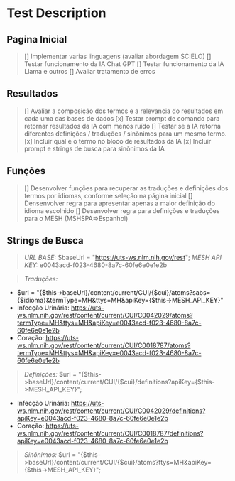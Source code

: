 # Test Description
## Pagina Inicial
> [] Implementar varias linguagens (avaliar abordagem SCIELO)
> [] Testar funcionamento da IA Chat GPT
> [] Testar funcionamento da IA Llama e outros
> [] Avaliar tratamento de erros

## Resultados
> [] Avaliar a composição dos termos e a relevancia do resultados em cada uma das bases de dados
> [x] Testar prompt de comando para retornar resultados da IA com menos ruído
> [] Testar se a IA retorna diferentes definições / traduções / sinônimos para um mesmo termo.
> [x] Incluir qual é o termo no bloco de resultados da IA
> [x] Incluir prompt e strings de busca para sinônimos da IA

## Funções 
> [] Desenvolver funções para recuperar as traduções e definições dos termos por idiomas, conforme seleção na página inicial
> [] Densenvolver regra para apresentar apenas a maior definição do idioma escolhido
> [] Desenvolver regra para definições e traduções para o MESH (MSHSPA=>Espanhol)

## Strings de Busca
> *URL BASE:* $baseUrl = "https://uts-ws.nlm.nih.gov/rest";
> *MESH API KEY:* e0043acd-f023-4680-8a7c-60fe6e0e1e2b

> *Traduções:*
* $url = "{$this->baseUrl}/content/current/CUI/{$cui}/atoms?sabs={$idioma}&termType=MH&ttys=MH&apiKey={$this->MESH_API_KEY}"
* Infecção Urinária: https://uts-ws.nlm.nih.gov/rest/content/current/CUI/C0042029/atoms?termType=MH&ttys=MH&apiKey=e0043acd-f023-4680-8a7c-60fe6e0e1e2b
* Coração: https://uts-ws.nlm.nih.gov/rest/content/current/CUI/C0018787/atoms?termType=MH&ttys=MH&apiKey=e0043acd-f023-4680-8a7c-60fe6e0e1e2b

> *Definições:* $url = "{$this->baseUrl}/content/current/CUI/{$cui}/definitions?apiKey={$this->MESH_API_KEY}";
* Infecção Urinária: https://uts-ws.nlm.nih.gov/rest/content/current/CUI/C0042029/definitions?apiKey=e0043acd-f023-4680-8a7c-60fe6e0e1e2b
* Coração: https://uts-ws.nlm.nih.gov/rest/content/current/CUI/C0018787/definitions?apiKey=e0043acd-f023-4680-8a7c-60fe6e0e1e2b
> *Sinônimos:* $url = "{$this->baseUrl}/content/current/CUI/{$cui}/atoms?ttys=MH&apiKey={$this->MESH_API_KEY}";

